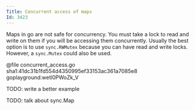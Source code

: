 ```yaml
---
Title: Concurrent access of maps
Id: 3423
---
```

Maps in go are not safe for concurrency. You must take a lock to read and write on them if you will be accessing them concurrently. Usually the best option is to use `sync.RWMutex` because you can have read and write locks. However, a `sync.Mutex` could also be used.

@file concurrent_access.go sha1:41dc31b1fd554d4350995ef33153ac361a7085e8 goplayground:wetl0PWoZk_V

TODO: write a better example

TODO: talk about sync.Map